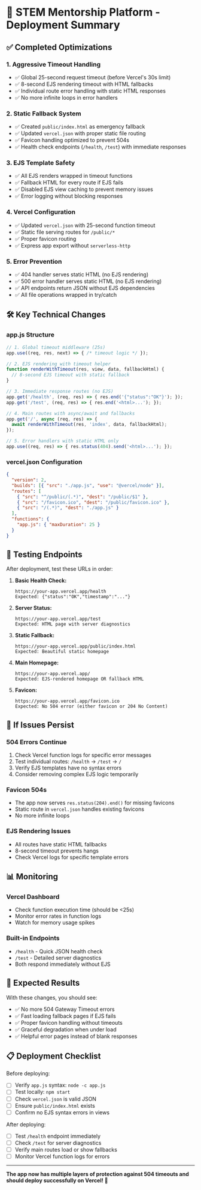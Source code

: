 # 🚀 STEM Mentorship Platform - Deployment Summary

## ✅ Completed Optimizations

### 1. **Aggressive Timeout Handling**
- ✅ Global 25-second request timeout (before Vercel's 30s limit)
- ✅ 8-second EJS rendering timeout with HTML fallbacks
- ✅ Individual route error handling with static HTML responses
- ✅ No more infinite loops in error handlers

### 2. **Static Fallback System**
- ✅ Created `public/index.html` as emergency fallback
- ✅ Updated `vercel.json` with proper static file routing
- ✅ Favicon handling optimized to prevent 504s
- ✅ Health check endpoints (`/health`, `/test`) with immediate responses

### 3. **EJS Template Safety**
- ✅ All EJS renders wrapped in timeout functions
- ✅ Fallback HTML for every route if EJS fails
- ✅ Disabled EJS view caching to prevent memory issues
- ✅ Error logging without blocking responses

### 4. **Vercel Configuration**
- ✅ Updated `vercel.json` with 25-second function timeout
- ✅ Static file serving routes for `/public/*`
- ✅ Proper favicon routing
- ✅ Express app export without `serverless-http`

### 5. **Error Prevention**
- ✅ 404 handler serves static HTML (no EJS rendering)
- ✅ 500 error handler serves static HTML (no EJS rendering)  
- ✅ API endpoints return JSON without EJS dependencies
- ✅ All file operations wrapped in try/catch

## 🛠️ Key Technical Changes

### app.js Structure
```javascript
// 1. Global timeout middleware (25s)
app.use((req, res, next) => { /* timeout logic */ });

// 2. EJS rendering with timeout helper
function renderWithTimeout(res, view, data, fallbackHtml) {
  // 8-second EJS timeout with static fallback
}

// 3. Immediate response routes (no EJS)
app.get('/health', (req, res) => { res.end('{"status":"OK"}'); });
app.get('/test', (req, res) => { res.end('<html>...'); });

// 4. Main routes with async/await and fallbacks
app.get('/', async (req, res) => {
  await renderWithTimeout(res, 'index', data, fallbackHtml);
});

// 5. Error handlers with static HTML only
app.use((req, res) => { res.status(404).send('<html>...'); });
```

### vercel.json Configuration
```json
{
  "version": 2,
  "builds": [{ "src": "./app.js", "use": "@vercel/node" }],
  "routes": [
    { "src": "^/public/(.*)", "dest": "/public/$1" },
    { "src": "/favicon.ico", "dest": "/public/favicon.ico" },
    { "src": "/(.*)", "dest": "./app.js" }
  ],
  "functions": {
    "app.js": { "maxDuration": 25 }
  }
}
```

## 🧪 Testing Endpoints

After deployment, test these URLs in order:

1. **Basic Health Check:**
   ```
   https://your-app.vercel.app/health
   Expected: {"status":"OK","timestamp":"..."}
   ```

2. **Server Status:**
   ```
   https://your-app.vercel.app/test
   Expected: HTML page with server diagnostics
   ```

3. **Static Fallback:**
   ```
   https://your-app.vercel.app/public/index.html
   Expected: Beautiful static homepage
   ```

4. **Main Homepage:**
   ```
   https://your-app.vercel.app/
   Expected: EJS-rendered homepage OR fallback HTML
   ```

5. **Favicon:**
   ```
   https://your-app.vercel.app/favicon.ico
   Expected: No 504 error (either favicon or 204 No Content)
   ```

## 🔧 If Issues Persist

### 504 Errors Continue
1. Check Vercel function logs for specific error messages
2. Test individual routes: `/health` → `/test` → `/` 
3. Verify EJS templates have no syntax errors
4. Consider removing complex EJS logic temporarily

### Favicon 504s
- The app now serves `res.status(204).end()` for missing favicons
- Static route in `vercel.json` handles existing favicons
- No more infinite loops

### EJS Rendering Issues
- All routes have static HTML fallbacks
- 8-second timeout prevents hangs
- Check Vercel logs for specific template errors

## 📊 Monitoring

### Vercel Dashboard
- Check function execution time (should be <25s)
- Monitor error rates in function logs
- Watch for memory usage spikes

### Built-in Endpoints
- `/health` - Quick JSON health check
- `/test` - Detailed server diagnostics
- Both respond immediately without EJS

## 🎯 Expected Results

With these changes, you should see:
- ✅ No more 504 Gateway Timeout errors
- ✅ Fast loading fallback pages if EJS fails
- ✅ Proper favicon handling without timeouts
- ✅ Graceful degradation when under load
- ✅ Helpful error pages instead of blank responses

## 📋 Deployment Checklist

Before deploying:
- [ ] Verify `app.js` syntax: `node -c app.js`
- [ ] Test locally: `npm start`
- [ ] Check `vercel.json` is valid JSON
- [ ] Ensure `public/index.html` exists
- [ ] Confirm no EJS syntax errors in views

After deploying:
- [ ] Test `/health` endpoint immediately
- [ ] Check `/test` for server diagnostics
- [ ] Verify main routes load or show fallbacks
- [ ] Monitor Vercel function logs for errors

---

**The app now has multiple layers of protection against 504 timeouts and should deploy successfully on Vercel! 🚀**
